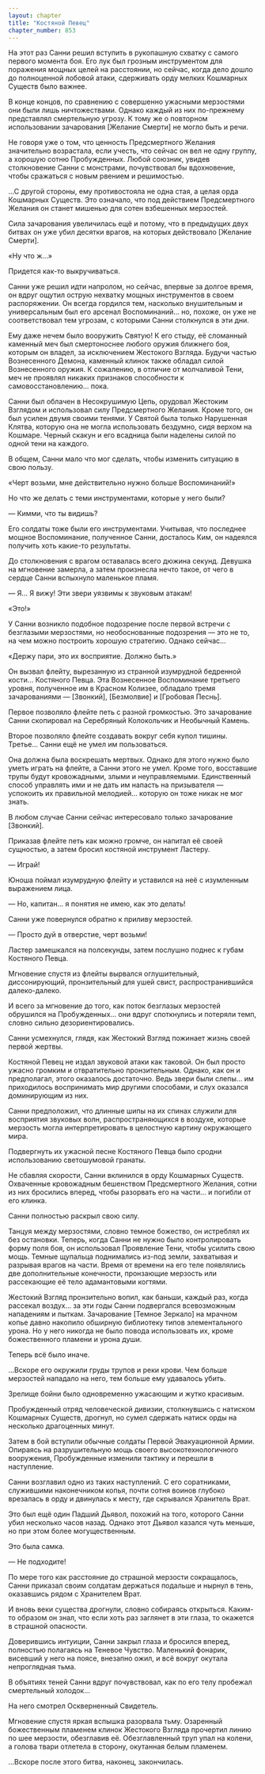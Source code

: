 ```yaml
---
layout: chapter
title: "Костяной Певец"
chapter_number: 853
---
```


На этот раз Санни решил вступить в рукопашную схватку с самого первого момента боя. Его лук был грозным инструментом для поражения мощных целей на расстоянии, но сейчас, когда дело дошло до полноценной лобовой атаки, сдерживать орду мелких Кошмарных Существ было важнее.

В конце концов, по сравнению с совершенно ужасными мерзостями они были лишь ничтожествами. Однако каждый из них по-прежнему представлял смертельную угрозу. К тому же о повторном использовании зачарования [Желание Смерти] не могло быть и речи.

Не говоря уже о том, что ценность Предсмертного Желания значительно возрастала, если учесть, что сейчас он вел не одну группу, а хорошую сотню Пробужденных. Любой союзник, увидев столкновение Санни с монстрами, почувствовал бы вдохновение, чтобы сражаться с новым рвением и решимостью.

...С другой стороны, ему противостояла не одна стая, а целая орда Кошмарных Существ. Это означало, что под действием Предсмертного Желания он станет мишенью для сотен взбешенных мерзостей.

Сила зачарования увеличилась ещё и потому, что в предыдущих двух битвах он уже убил десятки врагов, на которых действовало [Желание Смерти].

«Ну что ж...»

Придется как-то выкручиваться.

Санни уже решил идти напролом, но сейчас, впервые за долгое время, он вдруг ощутил острую нехватку мощных инструментов в своем распоряжении. Он всегда гордился тем, насколько внушительным и универсальным был его арсенал Воспоминаний... но, похоже, он уже не соответствовал тем угрозам, с которыми Санни столкнулся в эти дни.

Ему даже нечем было вооружить Святую! К его стыду, её сломанный каменный меч был смертоноснее любого оружия ближнего боя, которым он владел, за исключением Жестокого Взгляда. Будучи частью Вознесенного Демона, каменный клинок также обладал силой Вознесенного оружия. К сожалению, в отличие от молчаливой Тени, меч не проявлял никаких признаков способности к самовосстановлению... пока.

Санни был облачен в Несокрушимую Цепь, орудовал Жестоким Взглядом и использовал силу Предсмертного Желания. Кроме того, он был усилен двумя своими тенями. У Святой была только Нарушенная Клятва, которую она не могла использовать бездумно, сидя верхом на Кошмаре. Черный скакун и его всадница были наделены силой по одной тени на каждого.

В общем, Санни мало что мог сделать, чтобы изменить ситуацию в свою пользу.

«Черт возьми, мне действительно нужно больше Воспоминаний!»

Но что же делать с теми инструментами, которые у него были?

— Кимми, что ты видишь?

Его солдаты тоже были его инструментами. Учитывая, что последнее мощное Воспоминание, полученное Санни, досталось Ким, он надеялся получить хоть какие-то результаты.

До столкновения с врагом оставалась всего дюжина секунд. Девушка на мгновение замерла, а затем произнесла нечто такое, от чего в сердце Санни вспыхнуло маленькое пламя.

— Я... Я вижу! Эти звери уязвимы к звуковым атакам!

«Это!»

У Санни возникло подобное подозрение после первой встречи с безглазыми мерзостями, но необоснованные подозрения — это не то, на чем можно построить хорошую стратегию. Однако сейчас...

«Держу пари, это их восприятие. Должно быть.»

Он вызвал флейту, вырезанную из странной изумрудной бедренной кости... Костяного Певца. Эта Вознесенное Воспоминание третьего уровня, полученное им в Красном Колизее, обладало тремя зачарованиями — [Звонкий], [Безмолвие] и [Гробовая Песнь].

Первое позволяло флейте петь с разной громкостью. Это зачарование Санни скопировал на Серебряный Колокольчик и Необычный Камень.

Второе позволяло флейте создавать вокруг себя купол тишины. Третье... Санни ещё не умел им пользоваться.

Она должна была воскрешать мертвых. Однако для этого нужно было уметь играть на флейте, а Санни этого не умел. Кроме того, восставшие трупы будут кровожадными, злыми и неуправляемыми. Единственный способ управлять ими и не дать им напасть на призывателя — успокоить их правильной мелодией... которую он тоже никак не мог знать.

В любом случае Санни сейчас интересовало только зачарование [Звонкий].

Приказав флейте петь как можно громче, он напитал её своей сущностью, а затем бросил костяной инструмент Ластеру.

— Играй!

Юноша поймал изумрудную флейту и уставился на неё с изумленным выражением лица.

— Но, капитан... я понятия не имею, как это делать!

Санни уже повернулся обратно к приливу мерзостей.

— Просто дуй в отверстие, черт возьми!

Ластер замешкался на полсекунды, затем послушно поднес к губам Костяного Певца.

Мгновение спустя из флейты вырвался оглушительный, диссонирующий, пронзительный для ушей свист, распространившийся далеко-далеко.

И всего за мгновение до того, как поток безглазых мерзостей обрушился на Пробужденных... они вдруг споткнулись и потеряли темп, словно сильно дезориентировались.

Санни усмехнулся, глядя, как Жестокий Взгляд пожинает жизнь своей первой жертвы.

Костяной Певец не издал звуковой атаки как таковой. Он был просто ужасно громким и отвратительно пронзительным. Однако, как он и предполагал, этого оказалось достаточно. Ведь звери были слепы... им приходилось воспринимать мир другими способами, и слух оказался доминирующим из них.

Санни предположил, что длинные шипы на их спинах служили для восприятия звуковых волн, распространяющихся в воздухе, которые мерзость могла интерпретировать в целостную картину окружающего мира.

Подвергнуть их ужасной песне Костяного Певца было сродни использованию светошумовой гранаты.

Не сбавляя скорости, Санни вклинился в орду Кошмарных Существ. Охваченные кровожадным бешенством Предсмертного Желания, сотни из них бросились вперед, чтобы разорвать его на части... и погибли от его клинка.

Санни полностью раскрыл свою силу.

Танцуя между мерзостями, словно темное божество, он истреблял их без остановки. Теперь, когда Санни не нужно было контролировать форму поля боя, он использовал Проявление Тени, чтобы усилить свою мощь. Темные щупальца поднимались из-под земли, захватывая и разрывая врагов на части. Время от времени на его теле появлялись две дополнительные конечности, пронзающие мерзость или рассекающие её тело адамантовыми когтями.

Жестокий Взгляд пронзительно вопил, как баньши, каждый раз, когда рассекал воздух... за эти годы Санни подвергался всевозможным нападениям и пыткам. Зачарование [Темное Зеркало] на мрачном копье давно накопило обширную библиотеку типов элементального урона. Но у него никогда не было повода использовать их, кроме божественного пламени и урона души.

Теперь всё было иначе.

...Вскоре его окружили груды трупов и реки крови. Чем больше мерзостей нападало на него, тем больше ему удавалось убить.

Зрелище бойни было одновременно ужасающим и жутко красивым.

Пробужденный отряд человеческой дивизии, столкнувшись с натиском Кошмарных Существ, дрогнул, но сумел сдержать натиск орды на несколько драгоценных минут.

Затем в бой вступили обычные солдаты Первой Эвакуационной Армии. Опираясь на разрушительную мощь своего высокотехнологичного вооружения, Пробужденные изменили тактику и перешли в наступление.

Санни возглавил одно из таких наступлений. С его соратниками, служившими наконечником копья, почти сотня воинов глубоко врезалась в орду и двинулась к месту, где скрывался Хранитель Врат.

Это был ещё один Падший Дьявол, похожий на того, которого Санни убил несколько часов назад. Однако этот Дьявол казался чуть меньше, но при этом более могущественным.

Это была самка.

— Не подходите!

По мере того как расстояние до страшной мерзости сокращалось, Санни приказал своим солдатам держаться подальше и нырнул в тень, оказавшись рядом с Хранителем Врат.

И вновь веки существа дрогнули, словно собираясь открыться. Каким-то образом он знал, что если хоть раз заглянет в эти глаза, то окажется в страшной опасности.

Доверившись интуиции, Санни закрыл глаза и бросился вперед, полностью полагаясь на Теневое Чувство. Маленький фонарик, висевший у него на поясе, внезапно ожил, и всё вокруг окутала непроглядная тьма.

В объятиях теней Санни вдруг почувствовал, как по его телу пробежал смертельный холодок...

На него смотрел Оскверненный Свидетель.

Мгновение спустя яркая вспышка разорвала тьму. Озаренный божественным пламенем клинок Жестокого Взгляда прочертил линию по шее мерзости, обезглавив её. Обезглавленный труп упал на колени, а голова твари отлетела в сторону, окутанная белым пламенем.

...Вскоре после этого битва, наконец, закончилась.